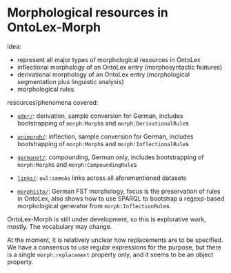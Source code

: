 # Morphological resources in OntoLex-Morph

idea:
- represent all major types of morphological resources in OntoLex
- inflectional morphology of an OntoLex entry (morphosyntactic features)
- derivational morphology of an OntoLex entry (morphological segmentation plus linguistic analysis)
- morphological rules

resources/phenomena covered:
- [`uder/`](uder): derivation, sample conversion for German, includes bootstrapping of `morph:Morph`s and `morph:DerivationalRule`s
- [`unimorph/`](unimorph): inflection, sample conversion for German, includes bootstrapping of `morph:Morph`s and `morph:InflectionalRule`s
- [`germanet/`](germanet): compounding, German only, includes bootstrapping of `morph:Morph`s and `morph:CompoundingRule`s
- [`links/`](links): `owl:sameAs` links across all aforementioned datasets

- [`morphisto/`](morphisto): German FST morphology, focus is the preservation of rules in OntoLex, also shows how to use SPARQL to bootstrap a regexp-based morphological generator from `morph:InflectionRule`s.

OntoLex-Morph is still under development, so this is explorative work, mostly. The vocabulary may change.

At the moment, it is relatively unclear how replacements are to be specified. We have a consensus to use regular expressions for the purpose, but there is a single `morph:replacement` property only, and it seems to be an object property.
